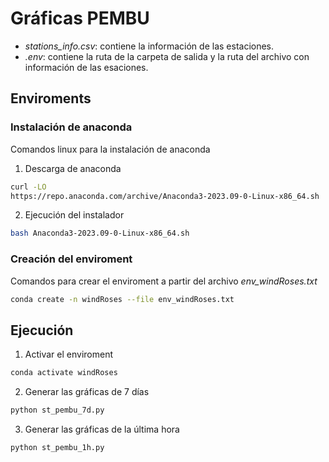 # **Gráficas PEMBU**

* *stations_info.csv*: contiene la información de las estaciones.
*  *.env*: contiene la ruta de la carpeta de salida y la ruta del archivo con información de las esaciones. 

## Enviroments 

### Instalación de anaconda
Comandos linux para la instalación de anaconda
1. Descarga de anaconda
```bash
curl -LO
https://repo.anaconda.com/archive/Anaconda3-2023.09-0-Linux-x86_64.sh
```
2. Ejecución  del instalador
```bash
bash Anaconda3-2023.09-0-Linux-x86_64.sh
```

### Creación del enviroment

Comandos para crear el enviroment a partir del archivo *env_windRoses.txt*

```bash
conda create -n windRoses --file env_windRoses.txt
```

## Ejecución 

1. Activar el enviroment
```bash
conda activate windRoses
```
2. Generar las gráficas  de 7 días 
   
```bash
python st_pembu_7d.py
```
3. Generar las gráficas  de la última hora
  
```bash
python st_pembu_1h.py
```